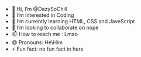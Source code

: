 - 👋 Hi, I’m @DazySoChill
- 👀 I’m interested in Coding
- 🌱 I’m currently learning HTML, CSS and JaveScript
- 💞️ I’m looking to collaborate on nope
- 📫 How to reach me : Lmao
- 😄 Pronouns: He\Him
- ⚡ Fun fact: no fun fact in here

<!---
DazySoChill/DazySoChill is a ✨ special ✨ repository because its `README.md` (this file) appears on your GitHub profile.
You can click the Preview link to take a look at your changes.
--->

